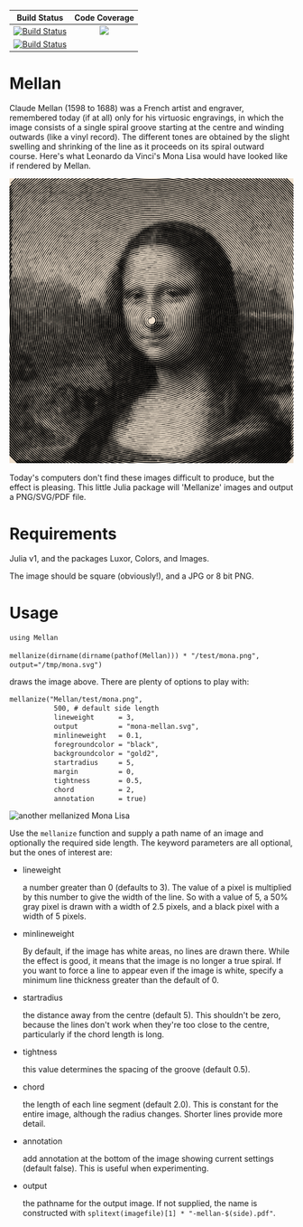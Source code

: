 
| **Build Status**                          | **Code Coverage**               |
|:-----------------------------------------:|:-------------------------------:|
| [![Build Status][ci-img]][ci-url]         | [![][codecov-img]][codecov-url] |
| [![Build Status][appvey-img]][appvey-url] |                                 |

# Mellan

Claude Mellan (1598 to 1688) was a French artist and engraver, remembered today (if at all) only for his virtuosic engravings, in which the image consists of a single spiral groove starting at the centre and winding outwards (like a vinyl record). The different tones are obtained by the slight swelling and shrinking of the line as it proceeds on its spiral outward course. Here's what Leonardo da Vinci's Mona Lisa would have looked like if rendered by Mellan.

![mellanized Mona Lisa](images/mona.svg)

Today's computers don't find these images difficult to produce, but the effect is pleasing. This little Julia package will 'Mellanize' images and output a PNG/SVG/PDF file.

# Requirements

Julia v1, and the packages Luxor, Colors, and Images.

The image should be square (obviously!), and a JPG or 8 bit PNG.

# Usage

```
using Mellan

mellanize(dirname(dirname(pathof(Mellan))) * "/test/mona.png", output="/tmp/mona.svg")
```

draws the image above. There are plenty of options to play with:

```
mellanize("Mellan/test/mona.png",
           500, # default side length
           lineweight      = 3,
           output          = "mona-mellan.svg",
           minlineweight   = 0.1,
           foregroundcolor = "black",
           backgroundcolor = "gold2",
           startradius     = 5,
           margin          = 0,
           tightness       = 0.5,
           chord           = 2,
           annotation      = true)
```

![another mellanized Mona Lisa](images/mona-mellan.svg)

Use the `mellanize` function and supply a path name of an image and optionally the required side length. The keyword parameters are all optional, but the ones of interest are:

- lineweight

	a number greater than 0 (defaults to 3). The value of a pixel is multiplied by this number to give the width of the line. So with a value of 5, a 50% gray pixel is drawn with a width of 2.5 pixels, and a black pixel with a width of 5 pixels.

- minlineweight

    By default, if the image has white areas, no lines are drawn there. While the effect is good, it means that the image is no longer a true spiral. If you want to force a line to appear even if the image is white, specify a minimum line thickness greater than the default of 0.

- startradius

	the distance away from the centre (default 5). This shouldn't be zero, because the lines don't work when they're too close to the centre, particularly if the chord length is long.

- tightness

    this value determines the spacing of the groove (default 0.5).

- chord

	the length of each line segment (default 2.0). This is constant for the entire image, although the radius changes. Shorter lines provide more detail.

- annotation

    add annotation at the bottom of the image showing current settings (default false). This is useful when experimenting.

- output

    the pathname for the output image. If not supplied, the name is constructed with `splitext(imagefile)[1] * "-mellan-$(side).pdf"`.


[pkgeval-link]: http://pkg.julialang.org/?pkg=Mellan

[ci-img]: https://github.com/cormullion/Mellan.jl/workflows/CI/badge.svg
[ci-url]: https://github.com/cormullion/Mellan.jl/actions?query=workflow%3ACI

[appvey-img]: https://ci.appveyor.com/api/projects/status/jfa9e54lv92rqd3m?svg=true
[appvey-url]: https://ci.appveyor.com/project/cormullion/Mellan-jl/branch/master

[codecov-img]: https://codecov.io/gh/cormullion/Mellan.jl/branch/master/graph/badge.svg
[codecov-url]: https://codecov.io/gh/cormullion/Mellan.jl